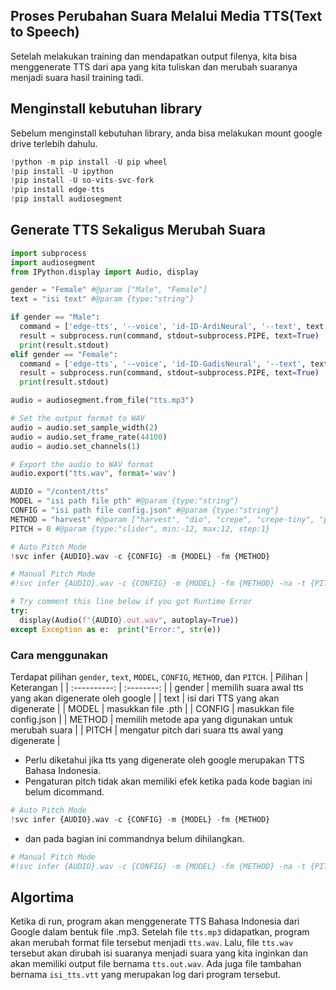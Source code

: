 ## Proses Perubahan Suara Melalui Media TTS(Text to Speech)
Setelah melakukan training dan mendapatkan output filenya, kita bisa menggenerate TTS dari apa yang kita tuliskan dan merubah suaranya menjadi suara hasil training tadi.
## Menginstall kebutuhan library
Sebelum menginstall kebutuhan library, anda bisa melakukan mount google drive terlebih dahulu.
```py
!python -m pip install -U pip wheel
!pip install -U ipython
!pip install -U so-vits-svc-fork
!pip install edge-tts
!pip install audiosegment
```
## Generate TTS Sekaligus Merubah Suara
```py
import subprocess
import audiosegment
from IPython.display import Audio, display

gender = "Female" #@param ["Male", "Female"]
text = "isi text" #@param {type:"string"}

if gender == "Male":
  command = ['edge-tts', '--voice', 'id-ID-ArdiNeural', '--text', text, '--write-media', 'tts.mp3', '--write-subtitles', 'isi_tts.vtt']
  result = subprocess.run(command, stdout=subprocess.PIPE, text=True)
  print(result.stdout)
elif gender == "Female":
  command = ['edge-tts', '--voice', 'id-ID-GadisNeural', '--text', text, '--write-media', 'tts.mp3', '--write-subtitles', 'isi_tts.vtt']
  result = subprocess.run(command, stdout=subprocess.PIPE, text=True)
  print(result.stdout)

audio = audiosegment.from_file("tts.mp3")

# Set the output format to WAV
audio = audio.set_sample_width(2)
audio = audio.set_frame_rate(44100)
audio = audio.set_channels(1)

# Export the audio to WAV format
audio.export("tts.wav", format='wav')

AUDIO = "/content/tts" 
MODEL = "isi path file pth" #@param {type:"string"}
CONFIG = "isi path file config.json" #@param {type:"string"}
METHOD = "harvest" #@param ["harvest", "dio", "crepe", "crepe-tiny", "parselmouth"]
PITCH = 0 #@param {type:"slider", min:-12, max:12, step:1}

# Auto Pitch Mode
!svc infer {AUDIO}.wav -c {CONFIG} -m {MODEL} -fm {METHOD}

# Manual Pitch Mode
#!svc infer {AUDIO}.wav -c {CONFIG} -m {MODEL} -fm {METHOD} -na -t {PITCH}

# Try comment this line below if you got Runtime Error
try:
  display(Audio(f"{AUDIO}.out.wav", autoplay=True))
except Exception as e:  print("Error:", str(e))
```
### Cara menggunakan
Terdapat pilihan `gender`, `text`, `MODEL`, `CONFIG`, `METHOD`, dan `PITCH`.
|    Pilihan   |    Keterangan    |
| :----------: | :--------: |
|    gender    | memilih suara awal tts yang akan digenerate oleh google |
|     text     | isi dari TTS yang akan digenerate |
|    MODEL     | masukkan file .pth |
|    CONFIG    | masukkan file config.json |
|    METHOD    | memilih metode apa yang digunakan untuk merubah suara |
|    PITCH     | mengatur pitch dari suara tts awal yang digenerate |

- Perlu diketahui jika tts yang digenerate oleh google merupakan TTS Bahasa Indonesia.
- Pengaturan pitch tidak akan memiliki efek ketika pada kode bagian ini belum dicommand.
```py
# Auto Pitch Mode
!svc infer {AUDIO}.wav -c {CONFIG} -m {MODEL} -fm {METHOD}
```
- dan pada bagian ini commandnya belum dihilangkan.
```py
# Manual Pitch Mode
#!svc infer {AUDIO}.wav -c {CONFIG} -m {MODEL} -fm {METHOD} -na -t {PITCH}
```

## Algortima
Ketika di run, program akan menggenerate TTS Bahasa Indonesia dari Google dalam bentuk file .mp3. Setelah file `tts.mp3` didapatkan, program akan merubah format file tersebut menjadi `tts.wav`. Lalu, file `tts.wav` tersebut akan dirubah isi suaranya menjadi suara yang kita inginkan dan akan memiliki output file bernama `tts.out.wav`. Ada juga file tambahan bernama `isi_tts.vtt` yang merupakan log dari program tersebut.
